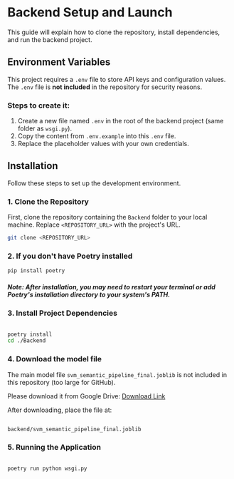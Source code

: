 # Backend Setup and Launch

This guide will explain how to clone the repository, install dependencies, and run the backend project.
##  Environment Variables

This project requires a `.env` file to store API keys and configuration values.  
The `.env` file is **not included** in the repository for security reasons.

### Steps to create it:

1. Create a new file named `.env` in the root of the backend project (same folder as `wsgi.py`).
2. Copy the content from `.env.example` into this `.env` file.
3. Replace the placeholder values with your own credentials.




## Installation

Follow these steps to set up the development environment.

### 1. Clone the Repository

First, clone the repository containing the `Backend` folder to your local machine. Replace `<REPOSITORY_URL>` with the project's URL.

```bash
git clone <REPOSITORY_URL>
```

### 2. If you don't have Poetry installed

```bash
pip install poetry
```

##### Note: After installation, you may need to restart your terminal or add Poetry's installation directory to your system's PATH.

### 3. Install Project Dependencies
```bash

poetry install
cd ./Backend

```
### 4. Download the model file

The main model file `svm_semantic_pipeline_final.joblib` is not included in this repository (too large for GitHub).

Please download it from Google Drive: [Download Link](https://drive.google.com/drive/folders/1ptcwGEApp7JCgbLcUSr_AYiPkjiPfJmx?usp=drive_link)

After downloading, place the file at:
```bash

backend/svm_semantic_pipeline_final.joblib
```

### 5. Running the Application
```bash

poetry run python wsgi.py
